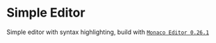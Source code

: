 # Simple Editor
Simple editor with syntax highlighting, build with  [`Monaco Editor 0.26.1`](https://microsoft.github.io/monaco-editor/)

